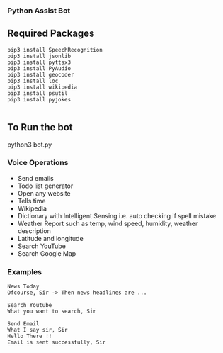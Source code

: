 ### Python Assist Bot

<h2>Required Packages</h2>

```
pip3 install SpeechRecognition
pip3 install jsonlib
pip3 install pyttsx3
pip3 install PyAudio
pip3 install geocoder
pip3 install loc
pip3 install wikipedia
pip3 install psutil
pip3 install pyjokes


```

## To Run the bot 
python3 bot.py

### Voice Operations

  <ul>
<li>Send emails</li>
  <li>Todo list generator</li> 
<li>Open any website</li>
<li>Tells time</li>
<li>Wikipedia</li>
<li>Dictionary with Intelligent Sensing i.e. auto checking if spell mistake</li>
<li>Weather Report such as temp, wind speed, humidity, weather description</li>
<li>Latitude and longitude</li>
 <li>Search YouTube</li> 
 <li>Search Google Map</a>
</ul>

### Examples

```
News Today
Ofcourse, Sir -> Then news headlines are ...

Search Youtube
What you want to search, Sir

Send Email
What I say sir, Sir
Hello There !!
Email is sent successfully, Sir

```

